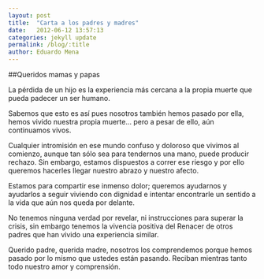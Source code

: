 ```yaml
---
layout: post
title:  "Carta a los padres y madres"
date:   2012-06-12 13:57:13
categories: jekyll update
permalink: /blog/:title
author: Eduardo Mena
---
```

##Queridos mamas y papas

La pérdida de un hijo es la experiencia más cercana a la propia muerte que pueda padecer un ser humano.

Sabemos que esto es así pues nosotros también hemos pasado por ella, hemos vivido nuestra propia muerte… pero a pesar de ello, aún continuamos vivos.

Cualquier intromisión en ese mundo confuso y doloroso que vivimos al comienzo, aunque tan sólo sea para tendernos una mano, puede producir rechazo. Sin embargo, estamos dispuestos a correr ese riesgo y por ello queremos hacerles llegar nuestro abrazo y nuestro afecto.

Estamos para compartir ese inmenso dolor; queremos ayudarnos y ayudarlos a seguir viviendo con dignidad e intentar encontrarle un sentido a la vida que aún nos queda por delante.

No tenemos ninguna verdad por revelar, ni instrucciones para superar la crisis, sin embargo tenemos la vivencia positiva del Renacer de otros padres que han vivido una experiencia similar.

Querido padre, querida madre, nosotros los comprendemos porque hemos pasado por lo mismo que ustedes están pasando. Reciban mientras tanto todo nuestro amor y comprensión.
